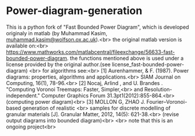 # Power-diagram-generation
This is a python fork of "Fast Bounded Power Diagram", which is developed originaly in matlab
(by Muhammad Kasim, muhammad.kasim@wolfson.ox.ac.uk).\<br>
the original matlab version is available on:\<br>
https://www.mathworks.com/matlabcentral/fileexchange/56633-fast-bounded-power-diagram.
the functions mentioned above is used under a license provided by the original author.(see license_fast-bounded-power-diagram)
\<br>
for algorithms see:\<br>
        [1] Aurenhammer, & F. (1987). Power diagrams: properties, algorithms and applications.\<br>
        SIAM Journal on Computing, 16(1), 78-96.\<br>
        [2]  Nocaj, Arlind , and U. Brandes . "Computing Voronoi Treemaps: Faster, Simpler,\<br>
        and Resolution-independent." Computer Graphics Forum 31.3pt1(2012):855-864.\<br>
        (computing power diagram)\<br>
        [3]	MOLLON G, ZHAO J. Fourier–Voronoi-based generation of realistic \<br>
        samples for discrete modelling of granular materials [J]. Granular Matter, 2012, 14(5): 621-38.\<br>
        (revise output diagrams into bounded diagram)\<br>
\<br>
note that this is an ongoing project\<br>
